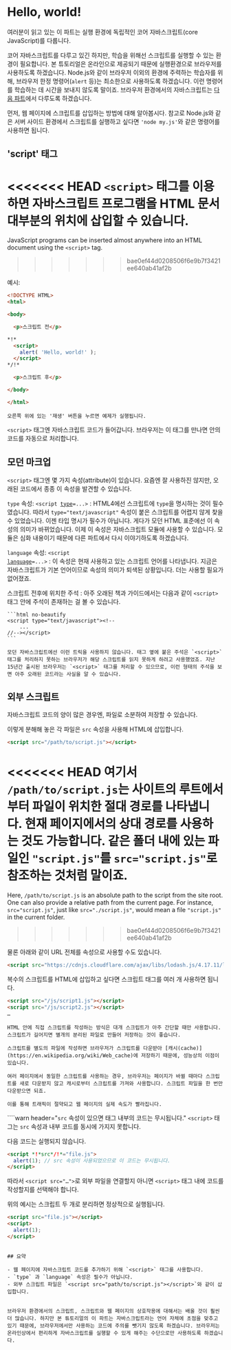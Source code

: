 # Hello, world!

여러분이 읽고 있는 이 파트는 실행 환경에 독립적인 코어 자바스크립트(core JavaScript)를 다룹니다.

코어 자바스크립트를 다루고 있긴 하지만, 학습을 위해선 스크립트를 실행할 수 있는 환경이 필요합니다. 본 튜토리얼은 온라인으로 제공되기 때문에 실행환경으로 브라우저를 사용하도록 하겠습니다. Node.js와 같이 브라우저 이외의 환경에 주력하는 학습자를 위해, 브라우저 한정 명령어(`alert` 등)는 최소한으로 사용하도록 하겠습니다. 이런 명령어를 학습하는 데 시간을 보내지 않도록 말이죠. 브라우저 환경에서의 자바스크립트는 [다음 파트](/ui)에서 다루도록 하겠습니다.

먼저, 웹 페이지에 스크립트를 삽입하는 방법에 대해 알아봅시다. 참고로 Node.js와 같은 서버 사이드 환경에서 스크립트를 실행하고 싶다면 `'node my.js'`와 같은 명령어를 사용하면 됩니다.


## 'script' 태그

<<<<<<< HEAD
`<script>` 태그를 이용하면 자바스크립트 프로그램을 HTML 문서 대부분의 위치에 삽입할 수 있습니다.
=======
JavaScript programs can be inserted almost anywhere into an HTML document using the `<script>` tag.
>>>>>>> bae0ef44d0208506f6e9b7f3421ee640ab41af2b

예시:

```html run height=100
<!DOCTYPE HTML>
<html>

<body>

  <p>스크립트 전</p>

*!*
  <script>
    alert( 'Hello, world!' );
  </script>
*/!*

  <p>스크립트 후</p>

</body>

</html>
```

```online
오른쪽 위에 있는 '재생' 버튼을 누르면 예제가 실행됩니다.
```

`<script>` 태그엔 자바스크립트 코드가 들어갑니다. 브라우저는 이 태그를 만나면 안의 코드를 자동으로 처리합니다.


## 모던 마크업

`<script>` 태그엔 몇 가지 속성(attribute)이 있습니다. 요즘엔 잘 사용하진 않지만, 오래된 코드에서 종종 이 속성을 발견할 수 있습니다.

`type` 속성: <code>&lt;script <u>type</u>=...&gt;</code>
 : HTML4에선 스크립트에 `type`을 명시하는 것이 필수였습니다. 따라서 `type="text/javascript"` 속성이 붙은 스크립트를 어렵지 않게 찾을 수 있었습니다. 이젠 타입 명시가 필수가 아닙니다. 게다가 모던 HTML 표준에선 이 속성의 의미가 바뀌었습니다. 이제 이 속성은 자바스크립트 모듈에 사용할 수 있습니다. 모듈은 심화 내용이기 때문에 다른 파트에서 다시 이야기하도록 하겠습니다.

 `language` 속성: <code>&lt;script <u>language</u>=...&gt;</code>
  : 이 속성은 현재 사용하고 있는 스크립트 언어를 나타냅니다. 지금은 자바스크립트가 기본 언어이므로 속성의 의미가 퇴색된 상황입니다. 더는 사용할 필요가 없어졌죠.

스크립트 전후에 위치한 주석
: 아주 오래된 책과 가이드에서는 다음과 같이 `<script>` 태그 안에 주석이 존재하는 걸 볼 수 있습니다.

    ```html no-beautify
    <script type="text/javascript"><!--
        ...
    //--></script>
    ```

    모던 자바스크립트에선 이런 트릭을 사용하지 않습니다. 태그 옆에 붙은 주석은 `<script>` 태그를 처리하지 못하는 브라우저가 해당 스크립트를 읽지 못하게 하려고 사용했었죠. 지난 15년간 출시된 브라우저는 `<script>` 태그를 처리할 수 있으므로, 이런 형태의 주석을 보면 아주 오래된 코드라는 사실을 알 수 있습니다.


## 외부 스크립트

자바스크립트 코드의 양이 많은 경우엔, 파일로 소분하여 저장할 수 있습니다.

이렇게 분해해 놓은 각 파일은 `src` 속성을 사용해 HTML에 삽입합니다.

```html
<script src="/path/to/script.js"></script>
```

<<<<<<< HEAD
여기서 `/path/to/script.js`는 사이트의 루트에서부터 파일이 위치한 절대 경로를 나타냅니다. 현재 페이지에서의 상대 경로를 사용하는 것도 가능합니다. 같은 폴더 내에 있는 파일인 `"script.js"`를 `src="script.js"`로 참조하는 것처럼 말이죠.
=======
Here, `/path/to/script.js` is an absolute path to the script from the site root. One can also provide a relative path from the current page. For instance, `src="script.js"`, just like `src="./script.js"`, would mean a file `"script.js"` in the current folder.
>>>>>>> bae0ef44d0208506f6e9b7f3421ee640ab41af2b

물론 아래와 같이 URL 전체를 속성으로 사용할 수도 있습니다.

```html
<script src="https://cdnjs.cloudflare.com/ajax/libs/lodash.js/4.17.11/lodash.js"></script>
```

복수의 스크립트를 HTML에 삽입하고 싶다면 스크립트 태그를 여러 개 사용하면 됩니다.

```html
<script src="/js/script1.js"></script>
<script src="/js/script2.js"></script>
…
```

```smart
HTML 안에 직접 스크립트를 작성하는 방식은 대개 스크립트가 아주 간단할 때만 사용합니다. 스크립트가 길어지면 별개의 분리된 파일로 만들어 저장하는 것이 좋습니다.

스크립트를 별도의 파일에 작성하면 브라우저가 스크립트를 다운받아 [캐시(cache)](https://en.wikipedia.org/wiki/Web_cache)에 저장하기 때문에, 성능상의 이점이 있습니다.

여러 페이지에서 동일한 스크립트를 사용하는 경우, 브라우저는 페이지가 바뀔 때마다 스크립트를 새로 다운받지 않고 캐시로부터 스크립트를 가져와 사용합니다. 스크립트 파일을 한 번만 다운받으면 되죠.

이를 통해 트래픽이 절약되고 웹 페이지의 실제 속도가 빨라집니다.
```

````warn header="`src` 속성이 있으면 태그 내부의 코드는 무시됩니다."
`<script>` 태그는 `src` 속성과 내부 코드를 동시에 가지지 못합니다.

다음 코드는 실행되지 않습니다.

```html
<script *!*src*/!*="file.js">
  alert(1); // src 속성이 사용되었으므로 이 코드는 무시됩니다.
</script>
```

따라서 `<script src="…">`로 외부 파일을 연결할지 아니면 `<script>` 태그 내에 코드를 작성할지를 선택해야 합니다.

위의 예시는 스크립트 두 개로 분리하면 정상적으로 실행됩니다.

```html
<script src="file.js"></script>
<script>
  alert(1);
</script>
```
````

## 요약

- 웹 페이지에 자바스크립트 코드를 추가하기 위해 `<script>` 태그를 사용합니다.
- `type` 과 `language` 속성은 필수가 아닙니다.
- 외부 스크립트 파일은 `<script src="path/to/script.js"></script>`와 같이 삽입합니다.


브라우저 환경에서의 스크립트, 스크립트와 웹 페이지의 상호작용에 대해서는 배울 것이 훨씬 더 많습니다. 하지만 본 튜토리얼의 이 파트는 자바스크립트라는 언어 자체에 초점을 맞추고 있기 때문에, 브라우저에서만 사용하는 코드에 주의를 뺏기지 않도록 하겠습니다. 브라우저는 온라인상에서 편리하게 자바스크립트를 실행할 수 있게 해주는 수단으로만 사용하도록 하겠습니다.
